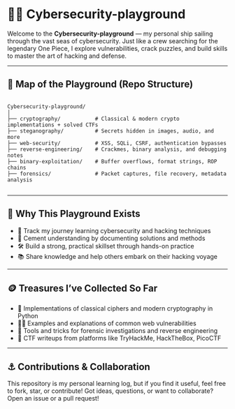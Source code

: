 
# 🏴‍☠️ Cybersecurity-playground

Welcome to the **Cybersecurity-playground** — my personal ship sailing through the vast seas of cybersecurity. Just like a crew searching for the legendary One Piece, I explore vulnerabilities, crack puzzles, and build skills to master the art of hacking and defense.

---

## 📜 Map of the Playground (Repo Structure)

```

Cybersecurity-playground/
│
├── cryptography/           # Classical & modern crypto implementations + solved CTFs
├── steganography/          # Secrets hidden in images, audio, and more
├── web-security/           # XSS, SQLi, CSRF, authentication bypasses
├── reverse-engineering/    # Crackmes, binary analysis, and debugging notes
├── binary-exploitation/    # Buffer overflows, format strings, ROP chains
├── forensics/              # Packet captures, file recovery, metadata analysis


```

---

## 🧭 Why This Playground Exists

- 🚩 Track my journey learning cybersecurity and hacking techniques  
- 🧠 Cement understanding by documenting solutions and methods  
- 🛠 Build a strong, practical skillset through hands-on practice  
- 📚 Share knowledge and help others embark on their hacking voyage

---

## 🪙 Treasures I’ve Collected So Far

- 🔐 Implementations of classical ciphers and modern cryptography in Python  
- 🕵️‍♂️ Examples and explanations of common web vulnerabilities  
- 🧪 Tools and tricks for forensic investigations and reverse engineering  
- 📜 CTF writeups from platforms like TryHackMe, HackTheBox, PicoCTF

---


## ⚓️ Contributions & Collaboration

This repository is my personal learning log, but if you find it useful, feel free to fork, star, or contribute! Got ideas, questions, or want to collaborate? Open an issue or a pull request!

